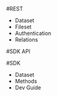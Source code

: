 #REST 
* Dataset
* Fileset
* Authentication
* Relations

#SDK API

#SDK
* Dataset
* Methods
* Dev Guide



